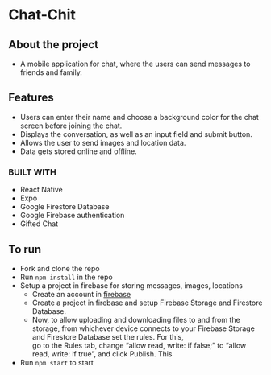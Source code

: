 # Chat-Chit

## About the project

- A mobile application for chat, where the users can send messages to friends and family.

## Features

- Users can enter their name and choose a background color for the chat screen
before joining the chat.
- Displays the conversation, as well as an input field and submit button.
- Allows the user to send images and location data.
- Data gets stored online and offline.

### BUILT WITH

- React Native
- Expo
- Google Firestore Database
- Google Firebase authentication
- Gifted Chat

## To run

- Fork and clone the repo
- Run ```npm install``` in the repo
- Setup a project in firebase for storing messages, images, locations
    - Create an account in [firebase](https://firebase.google.com/) 
    - Create a project in firebase and setup Firebase Storage and Firestore Database.
    - Now, to allow uploading and downloading files to and from the storage, from whichever
    device connects to your Firebase Storage and Firestore Database set the rules. For this,  
     go to the Rules tab, change “allow read, write: if false;” to “allow read, write: if true”, and click Publish. This
- Run ```npm start``` to start 
